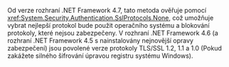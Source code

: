 Od verze rozhraní .NET Framework 4.7, tato metoda ověřuje pomocí <xref:System.Security.Authentication.SslProtocols.None>, což umožňuje vybrat nejlepší protokol bude použit operačního systému a blokování protokoly, které nejsou zabezpečeny. V rozhraní .NET Framework 4.6 (a rozhraní .NET Framework 4.5 s nainstalovány nejnovější opravy zabezpečení) jsou povolené verze protokoly TLS/SSL 1.2, 1.1 a 1.0 (Pokud zakážete silného šifrování úpravou registru systému Windows).
